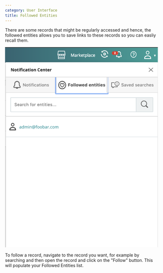 ```yaml
---
category: User Interface
title: Followed Entities
---
```


There are some records that might be regularly accessed and hence, the followed entities allows you to save links to these records so you can easliy recall them. 

![Diagram](followed-entities.png)

To follow a record, navigate to the record you want, for example by searching and then open the record and click on the "Follow" button. This will populate your Followed Entities list. 